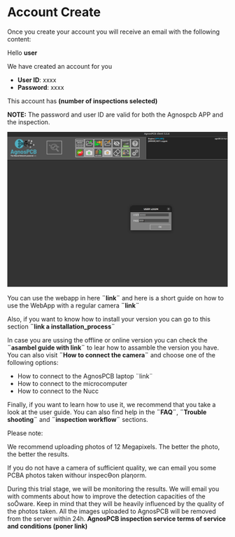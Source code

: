 # Account Create

Once you create your account you will receive an email with the following content:

Hello **user**

We have created an account for you

- **User ID**: xxxx
- **Password**: xxxx

This account has **(number of inspections selected)**

**NOTE:** The password and user ID are valid for both the Agnospcb APP and the inspection.

![alt text](assets/log-in.png)

You can use the webapp in here **¨link¨** and here is a short guide on how to use the WebApp with a regular camera **¨link¨**

Also, if you want to know how to install your version you can go to this section **¨link a installation_process¨**

In case you are ussing the offline or online version you can check the **¨asambel guide with link¨** to lear how to assamble the version you have. You can also visit **¨How to connect the camera¨** and choose one of the following options:

- How to connect to the AgnosPCB laptop ¨link¨
- How to connect to the microcomputer
- How to connect to the Nucc

Finally, if you want to learn how to use it, we recommend that you take a look at the user guide. You can also find help in the **¨FAQ¨**, **¨Trouble shooting¨** and **¨inspection workflow¨** sections.

Please note:

We recommend uploading photos of 12 Megapixels. The better the photo, the better the results.

If you do not have a camera of sufficient quality, we can email you some PCBA photos taken withour inspecƟon plaƞorm. 

During this trial stage, we will be monitoring the results. We will email you with comments about
how to improve the detection capacities of the soŌware. Keep in mind that they will be heavily influenced by the quality of the photos taken. All the images uploaded to AgnosPCB will be removed from the server within 24h. 
**AgnosPCB inspection service terms of service and conditions (poner link)**